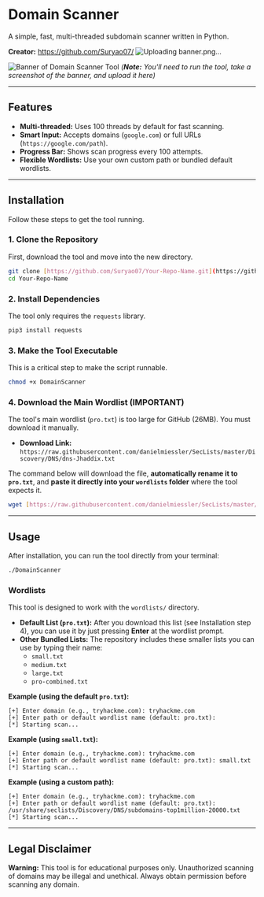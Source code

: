 # Domain Scanner

A simple, fast, multi-threaded subdomain scanner written in Python.

**Creator:** https://github.com/Suryao07/
![Uploading banner.png…]()

![Banner of Domain Scanner Tool](https://user-images.githubusercontent.com/YOUR_USER_ID/YOUR_IMAGE_ID)
*(**Note:** You'll need to run the tool, take a screenshot of the banner, and upload it here)*

---

## Features

* **Multi-threaded:** Uses 100 threads by default for fast scanning.
* **Smart Input:** Accepts domains (`google.com`) or full URLs (`https://google.com/path`).
* **Progress Bar:** Shows scan progress every 100 attempts.
* **Flexible Wordlists:** Use your own custom path or bundled default wordlists.

---

## Installation

Follow these steps to get the tool running.

### 1. Clone the Repository

First, download the tool and move into the new directory.
```bash
git clone [https://github.com/Suryao07/Your-Repo-Name.git](https://github.com/Suryao07/Your-Repo-Name.git)
cd Your-Repo-Name
````

### 2\. Install Dependencies

The tool only requires the `requests` library.

```bash
pip3 install requests
```

### 3\. Make the Tool Executable

This is a critical step to make the script runnable.

```bash
chmod +x DomainScanner
```

### 4\. Download the Main Wordlist (IMPORTANT)

The tool's main wordlist (`pro.txt`) is too large for GitHub (26MB). You must download it manually.

  * **Download Link:** `https://raw.githubusercontent.com/danielmiessler/SecLists/master/Discovery/DNS/dns-Jhaddix.txt`

The command below will download the file, **automatically rename it to `pro.txt`**, and **paste it directly into your `wordlists` folder** where the tool expects it.

```bash
wget [https://raw.githubusercontent.com/danielmiessler/SecLists/master/Discovery/DNS/dns-Jhaddix.txt](https://raw.githubusercontent.com/danielmiessler/SecLists/master/Discovery/DNS/dns-Jhaddix.txt) -O wordlists/pro.txt
```

-----

## Usage

After installation, you can run the tool directly from your terminal:

```bash
./DomainScanner
```

### Wordlists

This tool is designed to work with the `wordlists/` directory.

  * **Default List (`pro.txt`):** After you download this list (see Installation step 4), you can use it by just pressing **Enter** at the wordlist prompt.
  * **Other Bundled Lists:** The repository includes these smaller lists you can use by typing their name:
      * `small.txt`
      * `medium.txt`
      * `large.txt`
      * `pro-combined.txt`

**Example (using the default `pro.txt`):**

```
[+] Enter domain (e.g., tryhackme.com): tryhackme.com
[+] Enter path or default wordlist name (default: pro.txt): 
[*] Starting scan...
```

**Example (using `small.txt`):**

```
[+] Enter domain (e.g., tryhackme.com): tryhackme.com
[+] Enter path or default wordlist name (default: pro.txt): small.txt
[*] Starting scan...
```

**Example (using a custom path):**

```
[+] Enter domain (e.g., tryhackme.com): tryhackme.com
[+] Enter path or default wordlist name (default: pro.txt): /usr/share/seclists/Discovery/DNS/subdomains-top1million-20000.txt
[*] Starting scan...
```

-----

## Legal Disclaimer

**Warning:** This tool is for educational purposes only. Unauthorized scanning of domains may be illegal and unethical. Always obtain permission before scanning any domain.

```
```
